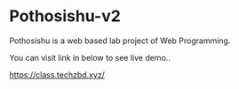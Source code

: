 # Pothosishu-v2
Pothosishu is a web based lab project of Web Programming. 

You can visit link in below to see live demo..

https://class.techzbd.xyz/
